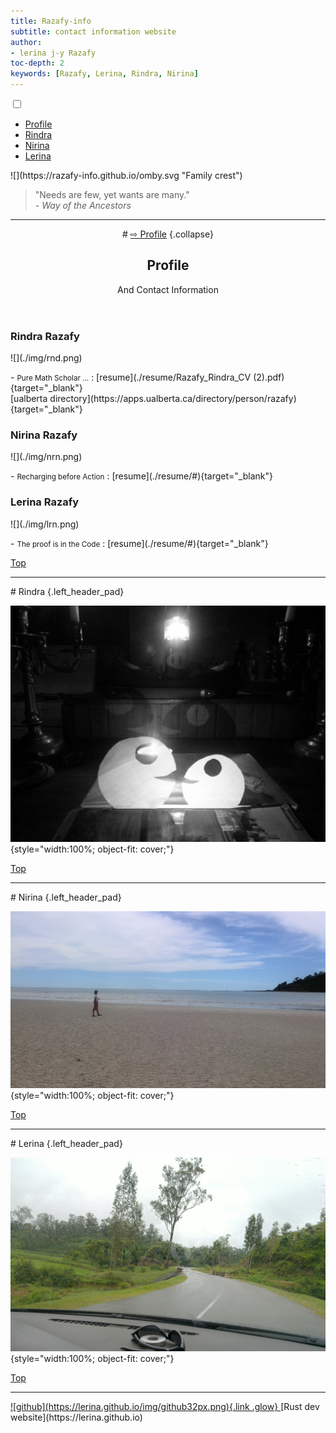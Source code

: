 ```yaml
---
title: Razafy-info
subtitle: contact information website
author:
- lerina j-y Razafy
toc-depth: 2
keywords: [Razafy, Lerina, Rindra, Nirina]
---
```


<!-- rgba(123, 103, 140, 0.8)-->
<style>
:root{--color-bg: linear-gradient(45deg, rgba(220, 216, 218, 0.8), rgba(199, 213, 221, 0.51));}
</style>


<main>

<div class="menu-wrap">
<input type="checkbox" class="toggler" />
<div class="hamburger"><div></div></div>
<div class="menu">
<div>
<ul>
<li><a href="#profile">Profile</a></li>
<li><a href="#rindra">Rindra</a></li>
<li><a href="#nirina">Nirina</a></li>
<li><a href="#lerina">Lerina</a></li>
</ul>
</div>
</div>
</div>

<section class="go_up">
![](https://razafy-info.github.io/omby.svg "Family crest")
</section>
<section>
<blockquote>
"Needs are few, yet wants are many."
<footer><i>- Way of the Ancestors</i></footer>
</blockquote>
</section>
<hr>
<section>
<header>
# <a href="./index.html#profile">&#8680; Profile</a> {.collapse}

<h2 id="profile">Profile</h2>
<p>And Contact Information</p>
</header>
</section>
<section>
<aside>
<h3>Rindra Razafy</h3>
<p>
![](./img/rnd.png)
</p>
- <small>Pure Math Scholar ...</small>
: [resume](./resume/Razafy_Rindra_CV (2).pdf){target="_blank"} <br> [ualberta directory](https://apps.ualberta.ca/directory/person/razafy){target="_blank"} 
</aside>
<aside>
<h3>Nirina Razafy</h3>
<p>
![](./img/nrn.png)
</p>
- <small>Recharging before Action</small>
: [resume](./resume/#){target="_blank"} <br>
</aside>
<aside>
<h3>Lerina Razafy</h3>
<p>
![](./img/lrn.png)
</p>
- <small>The proof is in the Code</small>
: [resume](./resume/#){target="_blank"} 
</aside>
</section>

[Top](#TOC)
<hr>
</main>
# Rindra {.left_header_pad}

![Rindra's art, age 14](./img/20150115_rnd.jpg "Lights and Shadows"){style="width:100%; object-fit: cover;"}

<main>

[Top](#TOC)
<hr>
</main>
# Nirina {.left_header_pad}

![Nirina in Nosy Be, age 9](./img/20140304_nrn.jpg "Zen in Paradise"){style="width:100%; object-fit: cover;"}

<main>

[Top](#TOC)
<hr>
</main>
# Lerina {.left_header_pad}

![Lerina's Weekend getaway](./img/20100912_lrn.jpg "On the way to Vatomandry, Madagascar"){style="width:100%; object-fit: cover;"}

<main>

[Top](#TOC)
<hr>
</main>
<footer class="center_justify">
  <a href="https://github.com/lerina" target="_blank" title="github">![github](https://lerina.github.io/img/github32px.png){.link .glow}
  </a>  [Rust dev website](https://lerina.github.io)
</footer>

